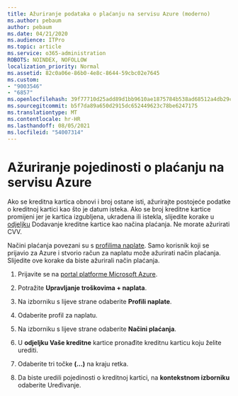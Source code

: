 ```yaml
---
title: Ažuriranje podataka o plaćanju na servisu Azure (moderno)
ms.author: pebaum
author: pebaum
ms.date: 04/21/2020
ms.audience: ITPro
ms.topic: article
ms.service: o365-administration
ROBOTS: NOINDEX, NOFOLLOW
localization_priority: Normal
ms.assetid: 82c0a06e-86b0-4e8c-8644-59cbc02e7645
ms.custom:
- "9003546"
- "6857"
ms.openlocfilehash: 39f77710d25add89d1bb9610ae1875784b538ad68512a4db29c1388e53e0fd75
ms.sourcegitcommit: b5f7da89a650d2915dc652449623c78be6247175
ms.translationtype: MT
ms.contentlocale: hr-HR
ms.lasthandoff: 08/05/2021
ms.locfileid: "54007314"
---
```

# <a name="update-payment-details-in-azure"></a>Ažuriranje pojedinosti o plaćanju na servisu Azure

Ako se kreditna kartica obnovi i broj ostane isti, ažurirajte postojeće podatke o kreditnoj kartici kao što je datum isteka. Ako se broj kreditne kartice promijeni jer je kartica izgubljena, ukradena ili istekla, slijedite korake u [odjeljku](https://docs.microsoft.com/azure/cost-management-billing/manage/change-credit-card?WT.mc_id=Portal-Microsoft_Azure_Support#addcard) Dodavanje kreditne kartice kao načina plaćanja. Ne morate ažurirati CVV.

Načini plaćanja povezani su s [profilima naplate](https://docs.microsoft.com/azure/billing/billing-how-to-change-credit-card?WT.mc_id=Portal-Microsoft_Azure_Support#change-payment-method-for-a-billing-profile). Samo korisnik koji se prijavio za Azure i stvorio račun za naplatu može ažurirati način plaćanja. Slijedite ove korake da biste ažurirali način plaćanja.

1. Prijavite se na [portal platforme Microsoft Azure](https://portal.azure.com/).

2. Potražite **Upravljanje troškovima + naplata**.

3. Na izborniku s lijeve strane odaberite **Profili naplate**.

4. Odaberite profil za naplatu.

5. Na izborniku s lijeve strane odaberite **Načini plaćanja**.

6. U **odjeljku Vaše kreditne** kartice pronađite kreditnu karticu koju želite urediti.
7. Odaberite tri točke **(...)** na kraju retka.

8. Da biste uredili pojedinosti o kreditnoj kartici, na  **kontekstnom izborniku**  odaberite Uređivanje.
